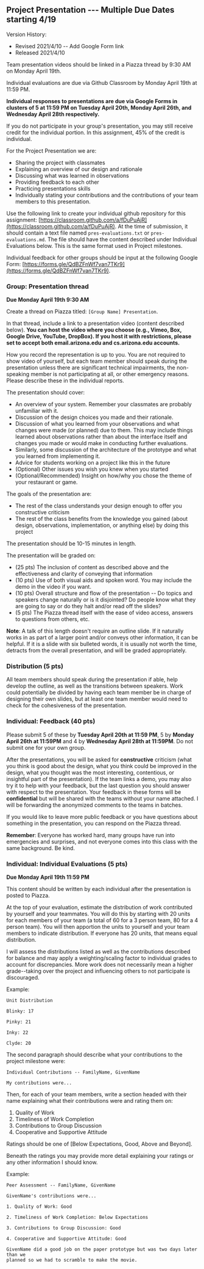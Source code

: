 ## Project Presentation --- Multiple Due Dates starting 4/19

Version History: 

- Revised 2021/4/10 -- Add Google Form link
- Released 2021/4/10

Team presentation videos should be linked in a Piazza thread by 9:30 AM on
Monday April 19th.

Individual evaluations are due via Github Classroom by Monday April 19th at
11:59 PM.

**Individual responses to presentations are due via Google Forms in clusters
of 5 at 11:59 PM on Tuesday April 20th, Monday April 26th, and Wednesday April
28th respectively.**

If you do not participate in your group's presentation, you may still receive
credit for the individual portion. In this assignment, 45% of the credit is
individual.

For the Project Presentation we are:

- Sharing the project with classmates
- Explaining an overview of our design and rationale
- Discussing what was learned in observations
- Providing feedback to each other
- Practicing presentations skills 
- Individually stating your contributions and the contributions of your team
  members to this presentation.

Use the following link to create your individual github repository for this
assignment:
[https://classroom.github.com/a/fDuPuAjR](https://classroom.github.com/a/fDuPuAjR).
At the time of submission, it should contain a text file named
`pres-evaluations.txt` or `pres-evaluations.md`. The file should have the
content described under Individual Evaluations below. This is the same format
used in Project milestones.

Individual feedback for other groups should be input at the following Google
Form: [https://forms.gle/QdBZFnWf7van7TKr9](https://forms.gle/QdBZFnWf7van7TKr9).


### Group: Presentation thread

**Due Monday April 19th 9:30 AM**

Create a thread on Piazza titled: `[Group Name] Presentation`.

In that thread, include a link to a presentation video (content described
below). **You can host the video where you
choose (e.g., Vimeo, Box, Google Drive, YouTube, DropBox). If you host it with
restrictions, please set to accept both email.arizona.edu and cs.arizona.edu
accounts.**

How you record the representation is up to you. You are not required to show
video of yourself, but each team member should speak during the presentation
unless there are significant technical impairments, the non-speaking member is
not participating at all, or other emergency reasons.  Please describe these
in the individual reports.

The presentation should cover:

- An overview of your system. Remember your classmates are probably unfamiliar
  with it. 
- Discussion of the design choices you made and their rationale. 
- Discussion of what you learned from your observations and what changes were
  made (or planned) due to them. This may include things learned about observations rather
than about the interface itself and changes you made or would make in
conducting further evaluations.
- Similarly, some discussion of the architecture of the prototype and what you
  learned from implementing it.
- Advice for students working on a project like this in the future
- (Optional) Other issues you wish you knew when you started
- (Optional/Recommended) Insight on how/why you chose the theme of your
  restaurant or game.

The goals of the presentation are:

- The rest of the class understands your design enough to offer you
  constructive criticism
- The rest of the class benefits from the knowledge you gained (about design,
  observations, implementation, or anything else) by doing this project

The presentation should be 10-15 minutes in length. 

The presentation will be graded on:

- (25 pts) The inclusion of content as described above and the effectiveness and
  clarity of conveying that information
- (10 pts) Use of both visual aids and spoken word. You may include the demo
  in the video if you want.
- (10 pts) Overall structure and flow of the presentation -- Do topics and speakers
  change naturally or is it disjointed? Do people know what they are going to
say or do they halt and/or read off the slides?
- (5 pts) The Piazza thread itself with the ease of video access,
  answers to questions from others, etc.


**Note**: A talk of this length doesn't require an outline slide. If it
naturally works in as part of a larger point and/or conveys other information,
it can be helpful. If it is a slide with six bulleted words, it is usually not
worth the time, detracts from the overall presentation, and will be graded
appropriately.

### Distribution (5 pts)

All team members should speak during the presentation if able, help develop the
outline, as well as the transitions between speakers. Work could potentially
be divided by having each team member be in charge of designing their own
slides, but at least one team member would need to check for the cohesiveness
of the presentation.


### Individual: Feedback (40 pts)

Please submit 5 of these by **Tuesday April 20th at 11:59 PM**, 5 by **Monday
April 26th at 11:59PM** and 4 by **Wednesday April 28th at 11:59PM**. Do not
submit one for your own group.

After the presentations, you will be asked for **constructive** criticism
(what you think is good about the design, what you think could be improved in
the design, what you thought was the most interesting, contentious, or
insightful part of the presentation). If the team links a demo, you may also
try it to help with your feedback, but the last question you should answer
with respect to the presentation. Your feedback in these forms will be
**confidential** but will be shared with the teams without your name attached.
I will be forwarding the anonymized comments to the teams in batches.

If you would like to leave more public feedback or you have questions about
something in the presentation, you can respond on the Piazza thread.

**Remember**: Everyone has worked hard, many groups have run into emergencies
and surprises, and not everyone comes into this class with the
same background. Be kind.

 
### Individual: Individual Evaluations (5 pts) 

**Due Monday April 19th 11:59 PM**

This content should be written by each individual after the presentation is
posted to Piazza. 

At the top of your evaluation, estimate the distribution of work contributed
by yourself and your teammates. You will do this by starting with 20 units for
each members of your team (a total of 60 for a 3 person team, 80 for a 4
person team). You will then apportion the units to yourself and your team
members to indicate distribution. If everyone has 20 units, that means equal
distribution.

I will assess the distributions listed as well as the contributions described
for balance and may apply a weighting/scaling factor to individual grades to
account for discrepancies. More work does not necessarily mean a higher
grade--taking over the project and influencing others to not participate is
discouraged.


Example:
```
Unit Distribution

Blinky: 17

Pinky: 21

Inky: 22

Clyde: 20

```

The second paragraph should describe what your contributions to the project
milestone were:

```
Individual Contributions -- FamilyName, GivenName

My contributions were...
```

Then, for each of your team members, write a section headed with their name
explaining what their contributions were and rating them on:

1. Quality of Work
2. Timeliness of Work Completion
3. Contributions to Group Discussion
4. Cooperative and Supportive Attitude

Ratings should be one of [Below Expectations, Good, Above and Beyond]. 

Beneath the ratings you may provide more detail explaining your ratings or any
other information I should know.


Example:
```
Peer Assessment -- FamilyName, GivenName

GivenName's contributions were... 

1. Quality of Work: Good

2. Timeliness of Work Completion: Below Expectations

3. Contributions to Group Discussion: Good

4. Cooperative and Supportive Attitude: Good

GivenName did a good job on the paper prototype but was two days later than we
planned so we had to scramble to make the movie.
```


